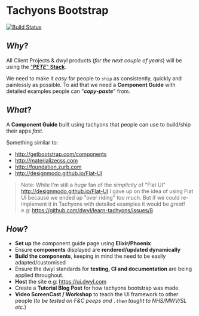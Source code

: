 # Tachyons Bootstrap

[![Build Status](https://travis-ci.org/dwyl/tachyons-bootstrap.svg?branch=master)](https://travis-ci.org/dwyl/tachyons-bootstrap)

## _Why_?

All Client Projects & dwyl products (_for the next couple of years_) will be using the ["***PETE***" **Stack**](https://github.com/dwyl/technology-stack/#the-pete-stack).

We need to make it _easy_ for people to `ship` as consistently, quickly and painlessly as possible. To aid that we need a **Component Guide** with detailed examples people can "***copy-paste***" from.

## _What_?

A **Component Guide** built using tachyons that people can use to build/ship their apps _fast_.

Something similar to:
+ http://getbootstrap.com/components
+ http://materializecss.com
+ http://foundation.zurb.com
+ http://designmodo.github.io/Flat-UI

> Note: While I'm still a _huge_ fan of the _simplicity_ of "Flat UI" http://designmodo.github.io/Flat-UI I gave up on the idea of using Flat UI because we ended up "over riding" too much. But if we could re-implement it in Tachyons with detailed examples it would be _great_! e.g: https://github.com/dwyl/learn-tachyons/issues/8

## _How_?

+ **Set up** the component guide page using **Elixir/Phoenix**
+ Ensure **components** displayed are **rendered/updated dynamically**
+ **Build the components**, keeping in mind the need to be easily adapted/customised
+ Ensure the dwyl standards for **testing, CI and documentation** are being applied throughout.
+ **Host** the site e.g: https://ui.dwyl.com
+ Create a **Tutorial Blog Post** for how tachyons bootstrap was made.
+ **Video ScreenCast / Workshop** to teach the UI framework to other people (_to be tested on F&C peeps and `.then` taught to NHS/MWV/SL etc._)
